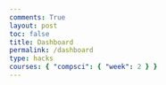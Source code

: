 ```yaml
---
comments: True
layout: post
toc: false
title: Dashboard
permalink: /dashboard
type: hacks
courses: { "compsci": { "week": 2 } }
---
```


<html lang="en">
<head>
    <meta charset="UTF-8">
    <meta name="viewport" content="width=device-width, initial-scale=1.0">
    <title>Social Media Chat</title>
    <style>
        #posts {
            width: 300px;
            border: 1px solid #ccc;
            overflow-y: scroll;
            padding: 10px;
        }

        #postInput {
            width: 100%;
            margin-top: 10px;
        }

        #postButton {
            margin-top: 10px;
        }
    </style>
</head>
<body>
    <div id="posts"></div>
    <textarea id="postInput" placeholder="Type your post..."></textarea>
    <button id="postButton" onclick="createPost()">Post</button>

    <script>
        async function createPost() {
            var postInput = document.getElementById("postInput");
            var postsContainer = document.getElementById("posts");

            var postText = postInput.value;

            if (postText.trim() !== "") {
                try {
                    // Assuming you have a POST endpoint for creating posts
                    const response = await fetch('https://your-api-url/posts', {
                        method: 'POST',
                        headers: {
                            'Content-Type': 'application/json',
                            // Include any necessary headers (e.g., authorization token)
                        },
                        body: JSON.stringify({ text: postText })
                    });

                    if (response.ok) {
                        // Post successfully created, now fetch and display all posts
                        fetchPosts();
                        // Clear the input field after creating the post
                        postInput.value = "";
                    } else {
                        console.error('Failed to create post');
                    }
                } catch (error) {
                    console.error('Error:', error);
                }
            }
        }

        async function fetchPosts() {
            try {
                // Assuming you have a GET endpoint for fetching posts
                const response = await fetch('https://your-api-url/posts');

                if (response.ok) {
                    const postsData = await response.json();

                    // Display posts in the front-end
                    var postsContainer = document.getElementById("posts");
                    postsContainer.innerHTML = "";
                    postsData.forEach(post => {
                        var postElement = document.createElement("div");
                        postElement.innerHTML = "<p>User: " + post.text + "</p>";
                        postsContainer.appendChild(postElement);
                    });
                } else {
                    console.error('Failed to fetch posts');
                }
            } catch (error) {
                console.error('Error:', error);
            }
        }

        // Fetch and display posts when the page loads
        fetchPosts();
    </script>
</body>
</html>
